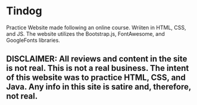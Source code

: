 # Tindog
Practice Website made following an online course. Wriiten in HTML, CSS, and JS. 
The website utilizes the Bootstrap.js, FontAwesome, and GoogleFonts libraries.
## DISCLAIMER: All reviews and content in the site is not real. This is not a real business. The intent of this website was to practice HTML, CSS, and Java. Any info in this site is satire and, therefore, not real.

